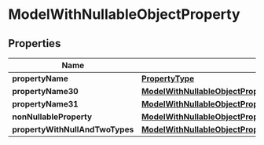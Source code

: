 
# ModelWithNullableObjectProperty

## Properties
Name | Type | Description | Notes
------------ | ------------- | ------------- | -------------
**propertyName** | [**PropertyType**](PropertyType.md) |  |  [optional]
**propertyName30** | [**ModelWithNullableObjectPropertyPropertyName30**](ModelWithNullableObjectPropertyPropertyName30.md) |  |  [optional]
**propertyName31** | [**ModelWithNullableObjectPropertyPropertyName31**](ModelWithNullableObjectPropertyPropertyName31.md) |  |  [optional]
**nonNullableProperty** | [**ModelWithNullableObjectPropertyNonNullableProperty**](ModelWithNullableObjectPropertyNonNullableProperty.md) |  |  [optional]
**propertyWithNullAndTwoTypes** | [**ModelWithNullableObjectPropertyPropertyWithNullAndTwoTypes**](ModelWithNullableObjectPropertyPropertyWithNullAndTwoTypes.md) |  |  [optional]



